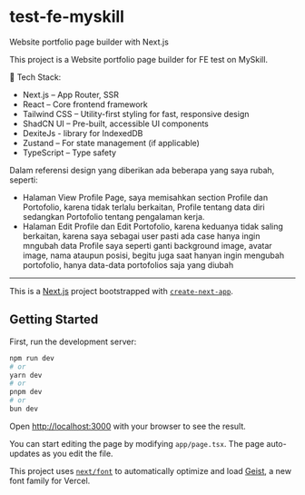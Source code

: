 # test-fe-myskill
Website portfolio page builder with Next.js

This project is a Website portfolio page builder for FE test on MySkill.

🚀 Tech Stack:
- Next.js – App Router, SSR
- React – Core frontend framework
- Tailwind CSS – Utility-first styling for fast, responsive design
- ShadCN UI – Pre-built, accessible UI components
- DexiteJs - library for IndexedDB
- Zustand – For state management (if applicable)
- TypeScript – Type safety

Dalam referensi design yang diberikan ada beberapa yang saya rubah, seperti:
- Halaman View Profile Page, saya memisahkan section Profile dan Portofolio, karena tidak terlalu berkaitan, Profile tentang data diri sedangkan Portofolio tentang pengalaman kerja.
- Halaman Edit Profile dan Edit Portofolio, karena keduanya tidak saling berkaitan,
  karena saya sebagai user pasti ada case hanya ingin mngubah data Profile saya seperti ganti background image, avatar image, nama ataupun posisi, begitu juga saat hanyan ingin mengubah portofolio, hanya data-data portofolios saja yang diubah

----------------------------------------------------------------------

This is a [Next.js](https://nextjs.org) project bootstrapped with [`create-next-app`](https://nextjs.org/docs/app/api-reference/cli/create-next-app).

## Getting Started

First, run the development server:

```bash
npm run dev
# or
yarn dev
# or
pnpm dev
# or
bun dev
```

Open [http://localhost:3000](http://localhost:3000) with your browser to see the result.

You can start editing the page by modifying `app/page.tsx`. The page auto-updates as you edit the file.

This project uses [`next/font`](https://nextjs.org/docs/app/building-your-application/optimizing/fonts) to automatically optimize and load [Geist](https://vercel.com/font), a new font family for Vercel.
